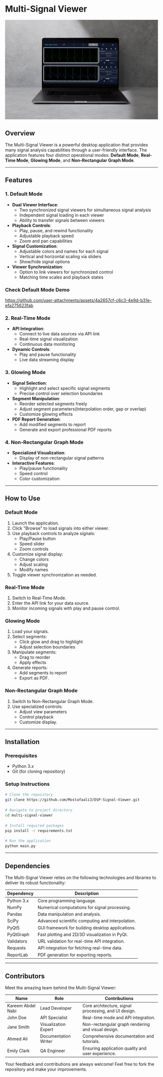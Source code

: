 # Multi-Signal Viewer
![Application Overview](Images/overview.png "Overview of Multi-Signal Viewer")

## Overview
The Multi-Signal Viewer is a powerful desktop application that provides many signal analysis capabilities through a user-friendly interface. The application features four distinct operational modes: **Default Mode**, **Real-Time Mode**, **Glowing Mode**, and **Non-Rectangular Graph Mode**.

---

## Features

### 1. Default Mode
- **Dual Viewer Interface**:
  - Two synchronized signal viewers for simultaneous signal analysis
  - Independent signal loading in each viewer
  - Ability to transfer signals between viewers
- **Playback Controls**:
  - Play, pause, and rewind functionality
  - Adjustable playback speed
  - Zoom and pan capabilities
- **Signal Customization**:
  - Adjustable colors and names for each signal
  - Vertical and horizontal scaling via sliders
  - Show/hide signal options
- **Viewer Synchronization**:
  - Option to link viewers for synchronized control
  - Matching time scales and playback states

### Check Default Mode Demo
https://github.com/user-attachments/assets/4a2657cf-c6c3-4e9d-b31e-efa275623fab


### 2. Real-Time Mode
- **API Integration**:
  - Connect to live data sources via API link
  - Real-time signal visualization
  - Continuous data monitoring
- **Dynamic Controls**:
  - Play and pause functionality
  - Live data streaming display

### 3. Glowing Mode
- **Signal Selection**:
  - Highlight and select specific signal segments
  - Precise control over selection boundaries
- **Segment Manipulation**:
  - Reorder selected segments freely
  - Adjust segment parameters(Interpolation order, gap or overlap)
  - Customize glowing effects
- **PDF Report Generation**:
  - Add modified segments to report
  - Generate and export professional PDF reports

### 4. Non-Rectangular Graph Mode
- **Specialized Visualization**:
  - Display of non-rectangular signal patterns
- **Interactive Features**:
  - Play/pause functionality
  - Speed control
  - Color customization
---

## How to Use

### Default Mode
1. Launch the application.
2. Click "Browse" to load signals into either viewer.
3. Use playback controls to analyze signals:
   - Play/Pause button
   - Speed slider
   - Zoom controls
4. Customize signal display:
   - Change colors
   - Adjust scaling
   - Modify names
5. Toggle viewer synchronization as needed.

### Real-Time Mode
1. Switch to Real-Time Mode.
2. Enter the API link for your data source.
4. Monitor incoming signals with play and pause control.

### Glowing Mode
1. Load your signals.
2. Select segments:
   - Click glow and drag to highlight
   - Adjust selection boundaries
3. Manipulate segments:
   - Drag to reorder
   - Apply effects
4. Generate reports:
   - Add segments to report
   - Export as PDF.

### Non-Rectangular Graph Mode
1. Switch to Non-Rectangular Graph Mode.
3. Use specialized controls:
   - Adjust view parameters
   - Control playback
   - Customize display.

---

## Installation

### Prerequisites
- Python 3.x
- Git (for cloning repository)

### Setup Instructions
```bash
# Clone the repository
git clone https://github.com/Mostafaali3/DSP-Signal-Viewer.git

# Navigate to project directory
cd multi-signal-viewer

# Install required packages
pip install -r requirements.txt

# Run the application
python main.py
```

---

## Dependencies

The Multi-Signal Viewer relies on the following technologies and libraries to deliver its robust functionality:

| **Dependency**       | **Description**                                       |
|-----------------------|-------------------------------------------------------|
| Python 3.x           | Core programming language.                            |
| NumPy                | Numerical computations for signal processing.         |
| Pandas               | Data manipulation and analysis.                       |
| SciPy                | Advanced scientific computing and interpolation.      |
| PyQt5                | GUI framework for building desktop applications.      |
| PyQtGraph            | Fast plotting and 2D/3D visualization in PyQt.        |
| Validators           | URL validation for real-time API integration.         |
| Requests             | API integration for fetching real-time data.          |
| ReportLab            | PDF generation for exporting reports.                 |


---

## Contributors

Meet the amazing team behind the Multi-Signal Viewer:

| **Name**            | **Role**                | **Contributions**                                     |
|---------------------|-------------------------|------------------------------------------------------|
| Kareem Abdel Nabi   | Lead Developer          | Core architecture, signal processing, and UI design. |
| John Doe            | API Specialist          | Real-time mode and API integration.                 |
| Jane Smith          | Visualization Expert    | Non-rectangular graph rendering and visual design.  |
| Ahmed Ali           | Documentation Writer    | Comprehensive documentation and tutorials.          |
| Emily Clark         | QA Engineer             | Ensuring application quality and user experience.   |

Your feedback and contributions are always welcome! Feel free to fork the repository and make your improvements.



